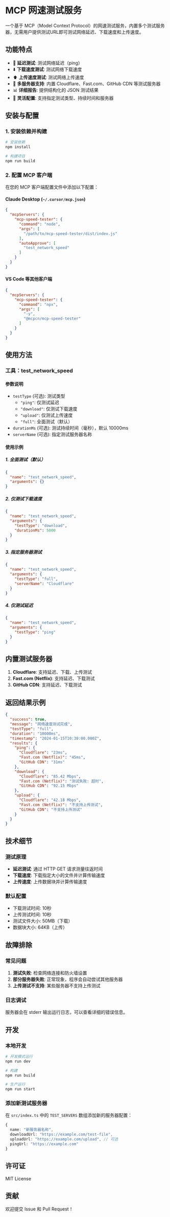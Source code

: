 # MCP 网速测试服务

一个基于 MCP（Model Context
Protocol）的网速测试服务，内置多个测试服务器，无需用户提供测试URL即可测试网络延迟、下载速度和上传速度。

## 功能特点

- 🚀 **延迟测试**: 测试网络延迟（ping）
- ⬇️ **下载速度测试**: 测试网络下载速度
- ⬆️ **上传速度测试**: 测试网络上传速度
- 🏢 **多服务器支持**: 内置 Cloudflare、Fast.com、GitHub CDN 等测试服务器
- 📊 **详细报告**: 提供结构化的 JSON 测试结果
- 🔧 **灵活配置**: 支持指定测试类型、持续时间和服务器

## 安装与配置

### 1. 安装依赖并构建

```bash
# 安装依赖
npm install

# 构建项目
npm run build
```

### 2. 配置 MCP 客户端

在您的 MCP 客户端配置文件中添加以下配置：

#### Claude Desktop (`~/.cursor/mcp.json`)

```json
{
  "mcpServers": {
    "mcp-speed-tester": {
      "command": "node",
      "args": [
        "/path/to/mcp-speed-tester/dist/index.js"
      ],
      "autoApprove": [
        "test_network_speed"
      ]
    }
  }
}
```

#### VS Code 等其他客户端

```json
{
  "mcpServers": {
    "mcp-speed-tester": {
      "command": "npx",
      "args": [
        "-y",
        "@mcpcn/mcp-speed-tester"
      ]
    }
  }
}
```

## 使用方法

### 工具：test_network_speed

#### 参数说明

- `testType` (可选): 测试类型
  - `"ping"`: 仅测试延迟
  - `"download"`: 仅测试下载速度
  - `"upload"`: 仅测试上传速度
  - `"full"`: 全面测试（默认）
- `durationMs` (可选): 测试持续时间（毫秒），默认 10000ms
- `serverName` (可选): 指定测试服务器名称

#### 使用示例

##### 1. 全面测试（默认）

```json
{
  "name": "test_network_speed",
  "arguments": {}
}
```

##### 2. 仅测试下载速度

```json
{
  "name": "test_network_speed",
  "arguments": {
    "testType": "download",
    "durationMs": 5000
  }
}
```

##### 3. 指定服务器测试

```json
{
  "name": "test_network_speed",
  "arguments": {
    "testType": "full",
    "serverName": "Cloudflare"
  }
}
```

##### 4. 仅测试延迟

```json
{
  "name": "test_network_speed",
  "arguments": {
    "testType": "ping"
  }
}
```

## 内置测试服务器

1. **Cloudflare**: 支持延迟、下载、上传测试
2. **Fast.com (Netflix)**: 支持延迟、下载测试
3. **GitHub CDN**: 支持延迟、下载测试

## 返回结果示例

```json
{
  "success": true,
  "message": "网络速度测试完成",
  "testType": "full",
  "duration": "10000ms",
  "timestamp": "2024-01-15T10:30:00.000Z",
  "results": {
    "ping": {
      "Cloudflare": "23ms",
      "Fast.com (Netflix)": "45ms",
      "GitHub CDN": "31ms"
    },
    "download": {
      "Cloudflare": "85.42 Mbps",
      "Fast.com (Netflix)": "测试失败: 超时",
      "GitHub CDN": "92.15 Mbps"
    },
    "upload": {
      "Cloudflare": "42.18 Mbps",
      "Fast.com (Netflix)": "不支持上传测试",
      "GitHub CDN": "不支持上传测试"
    }
  }
}
```

## 技术细节

### 测试原理

- **延迟测试**: 通过 HTTP GET 请求测量往返时间
- **下载速度**: 下载指定大小的文件并计算传输速度
- **上传速度**: 上传数据块并计算传输速度

### 默认配置

- 下载测试时间: 10秒
- 上传测试时间: 10秒
- 测试文件大小: 50MB（下载）
- 数据块大小: 64KB（上传）

## 故障排除

### 常见问题

1. **测试失败**: 检查网络连接和防火墙设置
2. **部分服务器失败**: 正常现象，程序会自动尝试其他服务器
3. **上传测试不支持**: 某些服务器不支持上传测试

### 日志调试

服务器会在 stderr 输出运行日志，可以查看详细的错误信息。

## 开发

### 本地开发

```bash
# 开发模式运行
npm run dev

# 构建
npm run build

# 生产运行
npm run start
```

### 添加新测试服务器

在 `src/index.ts` 中的 `TEST_SERVERS` 数组添加新的服务器配置：

```typescript
{
  name: "新服务器名称",
  downloadUrl: "https://example.com/test-file",
  uploadUrl: "https://example.com/upload", // 可选
  pingUrl: "https://example.com"
}
```

## 许可证

MIT License

## 贡献

欢迎提交 Issue 和 Pull Request！
